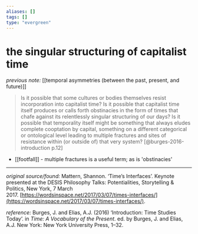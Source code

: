 ```yaml
---
aliases: []
tags: []
type: "evergreen"
---
```


# the singular structuring of capitalist time

_previous note:_ [[temporal asymmetries (between the past, present, and future)]]

>  Is it possible that some cultures or bodies themselves resist incorporation into capitalist time? Is it possible that capitalist time itself produces or calls forth obstinacies in the form of times that chafe against its relentlessly singular structuring of our days? Is it possible that temporality itself might be something that always eludes complete cooptation by capital, something on a different categorical or ontological level leading to multiple fractures and sites of resistance within (or outside of) that very system? [@burges-2016-introduction p.12]

- [[footfall]] - multiple fractures is a useful term; as is 'obstinacies'

---

_original source/found:_ Mattern, Shannon. ‘Time’s Interfaces’. Keynote presented at the DESIS Philosophy Talks: Potentialities, Storytelling & Politics, New York, 7 March 2017. [https://wordsinspace.net/2017/03/07/times-interfaces/](https://wordsinspace.net/2017/03/07/times-interfaces/).

_reference:_ Burges, J. and Elias, A.J. (2016) ‘Introduction: Time Studies Today’. in _Time: A Vocabulary of the Present_. ed. by Burges, J. and Elias, A.J. New York: New York University Press, 1–32.




